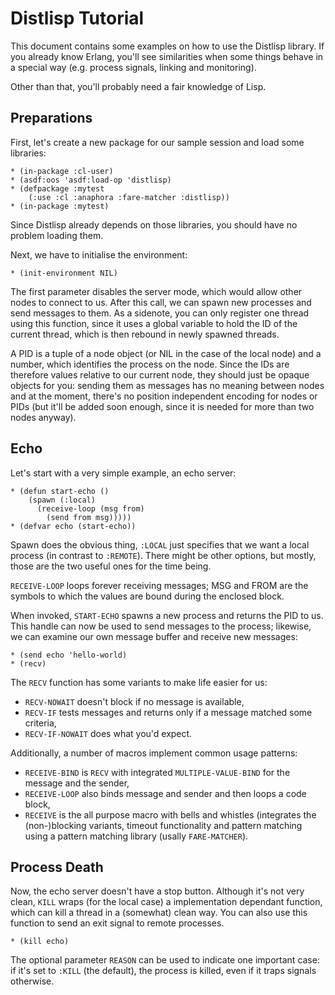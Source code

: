 <!-- -*- mode: markdown; mode: auto-fill; fill-column: 72; -*- -->

# Distlisp Tutorial

This document contains some examples on how to use the Distlisp library.
If you already know Erlang, you'll see similarities when some things
behave in a special way (e.g. process signals, linking and monitoring).

Other than that, you'll probably need a fair knowledge of Lisp.

## Preparations

First, let's create a new package for our sample session and load some libraries:

    * (in-package :cl-user)
    * (asdf:oos 'asdf:load-op 'distlisp)
    * (defpackage :mytest
        (:use :cl :anaphora :fare-matcher :distlisp))
    * (in-package :mytest)

Since Distlisp already depends on those libraries, you should have no
problem loading them.

Next, we have to initialise the environment:

    * (init-environment NIL)

The first parameter disables the server mode, which would allow other
nodes to connect to us.  After this call, we can spawn new processes and
send messages to them.  As a sidenote, you can only register one thread
using this function, since it uses a global variable to hold the ID of
the current thread, which is then rebound in newly spawned threads.

A PID is a tuple of a node object (or NIL in the case of the local node)
and a number, which identifies the process on the node.  Since the IDs
are therefore values relative to our current node, they should just be
opaque objects for you: sending them as messages has no meaning between
nodes and at the moment, there's no position independent encoding for
nodes or PIDs (but it'll be added soon enough, since it is needed for
more than two nodes anyway).

## Echo

Let's start with a very simple example, an echo server:

    * (defun start-echo ()
        (spawn (:local)
          (receive-loop (msg from)
            (send from msg)))))
    * (defvar echo (start-echo))

Spawn does the obvious thing, `:LOCAL` just specifies that we want a
local process (in contrast to `:REMOTE`).  There might be other options,
but mostly, those are the two useful ones for the time being.

`RECEIVE-LOOP` loops forever receiving messages; MSG and FROM are the
symbols to which the values are bound during the enclosed block.

When invoked, `START-ECHO` spawns a new process and returns the PID to
us.  This handle can now be used to send messages to the process;
likewise, we can examine our own message buffer and receive new
messages:

    * (send echo 'hello-world)
    * (recv)

The `RECV` function has some variants to make life easier for us:

* `RECV-NOWAIT` doesn't block if no message is available,
* `RECV-IF` tests messages and returns only if a message matched some
  criteria,
* `RECV-IF-NOWAIT` does what you'd expect.

Additionally, a number of macros implement common usage patterns:

* `RECEIVE-BIND` is `RECV` with integrated `MULTIPLE-VALUE-BIND` for the
  message and the sender,
* `RECEIVE-LOOP` also binds message and sender and then loops a code block,
* `RECEIVE` is the all purpose macro with bells and whistles (integrates
  the (non-)blocking variants, timeout functionality and pattern
  matching using a pattern matching library (usally `FARE-MATCHER`).

## Process Death

Now, the echo server doesn't have a stop button.  Although it's not very
clean, `KILL` wraps (for the local case) a implementation dependant
function, which can kill a thread in a (somewhat) clean way.  You can
also use this function to send an exit signal to remote processes.

    * (kill echo)

The optional parameter `REASON` can be used to indicate one important
case: if it's set to `:KILL` (the default), the process is killed, even if
it traps signals otherwise.
